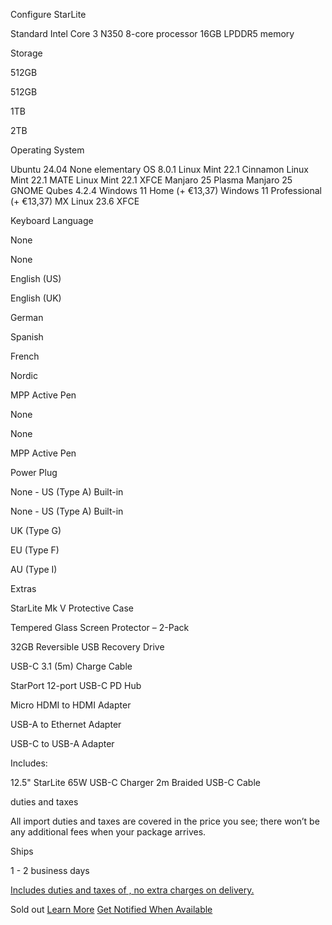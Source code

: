 Configure
StarLite

Standard
Intel Core 3 N350 8-core processor
16GB LPDDR5 memory

 Storage

 512GB

512GB

1TB

2TB

Operating System

 Ubuntu 24.04  None  elementary OS 8.0.1  Linux Mint 22.1 Cinnamon  Linux Mint 22.1 MATE  Linux Mint 22.1 XFCE  Manjaro 25 Plasma  Manjaro 25 GNOME  Qubes 4.2.4  Windows 11 Home (+ €13,37)  Windows 11 Professional (+ €13,37)  MX Linux 23.6 XFCE

 Keyboard Language

 None

None

English (US)

English (UK)

German

Spanish

French

Nordic

 MPP Active Pen

 None

None

MPP Active Pen

 Power Plug

 None - US (Type A) Built-in

None - US (Type A) Built-in

UK (Type G)

EU (Type F)

AU (Type I)

Extras

StarLite Mk V Protective Case

Tempered Glass Screen Protector – 2-Pack

32GB Reversible USB Recovery Drive

USB-C 3.1 (5m)  Charge Cable

StarPort 12-port USB-C PD Hub

Micro HDMI to HDMI Adapter

USB-A to Ethernet Adapter

USB-C to USB-A Adapter

Includes:

 12.5" StarLite
65W USB-C Charger
2m Braided USB-C Cable

 duties and taxes

 All import duties and taxes are covered in the price you see; there won’t be any additional fees when your package arrives.

Ships

1 - 2 business days

[Includes duties and taxes of , no extra charges on delivery.](#tax)

 Sold out [Learn More](/pages/starlite) [Get Notified When Available](#)
